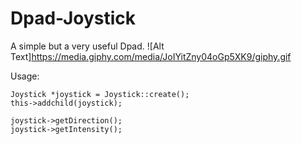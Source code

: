 # Dpad-Joystick

A simple but a very useful Dpad.
![Alt Text]https://media.giphy.com/media/JoIYitZny04oGp5XK9/giphy.gif

Usage:


```
Joystick *joystick = Joystick::create();
this->addchild(joystick);

joystick->getDirection();
joystick->getIntensity();
```

